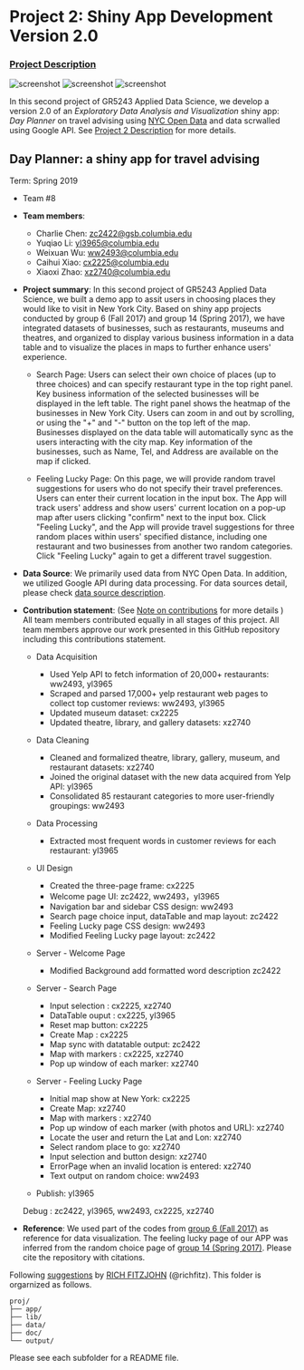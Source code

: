 # Project 2: Shiny App Development Version 2.0

### [Project Description](doc/project2_desc.md)

![screenshot](doc/welcome.png)
![screenshot](doc/Search.png)
![screenshot](doc/FeelingLucky.png)

In this second project of GR5243 Applied Data Science, we develop a version 2.0 of an *Exploratory Data Analysis and Visualization* shiny app: *Day Planner* on travel advising using [NYC Open Data](https://opendata.cityofnewyork.us/) and data scrwalled using Google API. See [Project 2 Description](doc/project2_desc.md) for more details.  

## Day Planner: a shiny app for travel advising
Term: Spring 2019

+ Team #8
+ **Team members**: 
	+ Charlie Chen: zc2422@gsb.columbia.edu
	+ Yuqiao Li: yl3965@columbia.edu
	+ Weixuan Wu: ww2493@columbia.edu
	+ Caihui Xiao: cx2225@columbia.edu
	+ Xiaoxi Zhao: xz2740@columbia.edu

+ **Project summary**: In this second project of GR5243 Applied Data Science, we built a demo app to assit users in choosing places they would like to visit in New York City. Based on shiny app projects conducted by group 6 (Fall 2017) and group 14 (Spring 2017), we have integrated datasets of businesses, such as restaurants, museums and theatres, and organized to display various business information in a data table and to visualize the places in maps to further enhance users' experience.
	+ Search Page: Users can select their own choice of places (up to three choices) and can specify restaurant type in the top right panel. Key business information of the selected businesses will be displayed in the left table. The right panel shows the heatmap of the businesses in New York City. Users can zoom in and out by scrolling, or using the "+" and "-" button on the top left of the map. Businesses displayed on the data table will automatically sync as the users interacting with the city map. Key information of the businesses, such as Name, Tel, and Address are available on the map if clicked.
	
	+ Feeling Lucky Page: On this page, we will provide random travel suggestions for users who do not specify their travel preferences. Users can enter their current location in the input box. The App will track users' address and show users' current location on a pop-up map after users clicking "confirm" next to the input box. Click "Feeling Lucky", and the App will provide travel suggestions for three random places within users' specified distance, including one restaurant and two businesses from another two random categories. Click "Feeling Lucky" again to get a different travel suggestion.

+ **Data Source**: We primarily used data from NYC Open Data. In addition, we utilized Google API during data processing. For data sources detail, please check [data source description](doc/project2_desc.md).

+ **Contribution statement**: (See [Note on contributions](doc/a_note_on_contributions.md) for more details ) All team members contributed equally in all stages of this project. All team members approve our work presented in this GitHub repository including this contributions statement. 
	+ Data Acquisition
		+ Used Yelp API to fetch information of 20,000+ restaurants: ww2493, yl3965
		+ Scraped and parsed 17,000+ yelp restaurant web pages to collect top customer reviews: ww2493, yl3965
		+ Updated museum dataset: cx2225
		+ Updated theatre, library, and gallery datasets: xz2740
	+ Data Cleaning
		+ Cleaned and formalized theatre, library, gallery, museum, and restaurant datasets: xz2740
		+ Joined the original dataset with the new data acquired from Yelp API: yl3965
		+ Consolidated 85 restaurant categories to more user-friendly groupings: ww2493
	+ Data Processing
		+ Extracted most frequent words in customer reviews for each restaurant: yl3965
	+ UI Design
		+ Created the three-page frame: cx2225
		+ Welcome page UI: zc2422, ww2493，yl3965
		+ Navigation bar and sidebar CSS design: ww2493
		+ Search page choice input, dataTable and map layout: zc2422
		+ Feeling Lucky page CSS design: ww2493
		+ Modified Feeling Lucky page layout: zc2422
	+ Server - Welcome Page
		+ Modified Background add formatted word description zc2422
	+ Server - Search Page
		+ Input selection : cx2225, xz2740
		+ DataTable ouput : cx2225, yl3965
		+ Reset map button: cx2225
		+ Create Map : cx2225
		+ Map sync with datatable output: zc2422
		+ Map with markers : cx2225, xz2740
		+ Pop up window of each marker: xz2740
	+ Server - Feeling Lucky Page
		+ Initial map show at New York: cx2225
		+ Create Map: xz2740
		+ Map with markers : xz2740
		+ Pop up window of each marker (with photos and URL): xz2740
		+ Locate the user and return the Lat and Lon: xz2740
		+ Select random place to go: xz2740
		+ Input selection and button design: xz2740
		+ ErrorPage when an invalid location is entered: xz2740
		+ Text output on random choice: ww2493
		
	+ Publish: yl3965
		
	
	Debug : zc2422, yl3965, ww2493, cx2225, xz2740
	
+ **Reference**: We used part of the codes from [group 6 (Fall 2017)](https://github.com/TZstatsADS/Fall2017-project2-grp6) as reference for data visualization. The feeling lucky page of our APP was inferred from the random choice page of [group 14 (Spring 2017)](https://github.com/TZstatsADS/Spr2017-proj2-grp14). Please cite the repository with citations.

Following [suggestions](http://nicercode.github.io/blog/2013-04-05-projects/) by [RICH FITZJOHN](http://nicercode.github.io/about/#Team) (@richfitz). This folder is orgarnized as follows.

```
proj/
├── app/
├── lib/
├── data/
├── doc/
└── output/
```

Please see each subfolder for a README file.

